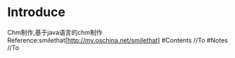 # Introduce
Chm制作,基于java语言的chm制作
Reference:smilethat[http://my.oschina.net/smilethat]
#Contents
//To
#Notes
//To
